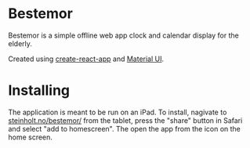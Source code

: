 # Bestemor
Bestemor is a simple offline web app clock and calendar display for the elderly.

Created using [create-react-app](https://github.com/facebook/create-react-app) and [Material UI](https://material-ui.com).

# Installing
The application is meant to be run on an iPad.
To install, nagivate to [steinholt.no/bestemor/](https://www.steinholt.no/bestemor/index.html) from the tablet, press the "share" button in Safari and select "add to homescreen".
The open the app from the icon on the home screen.
